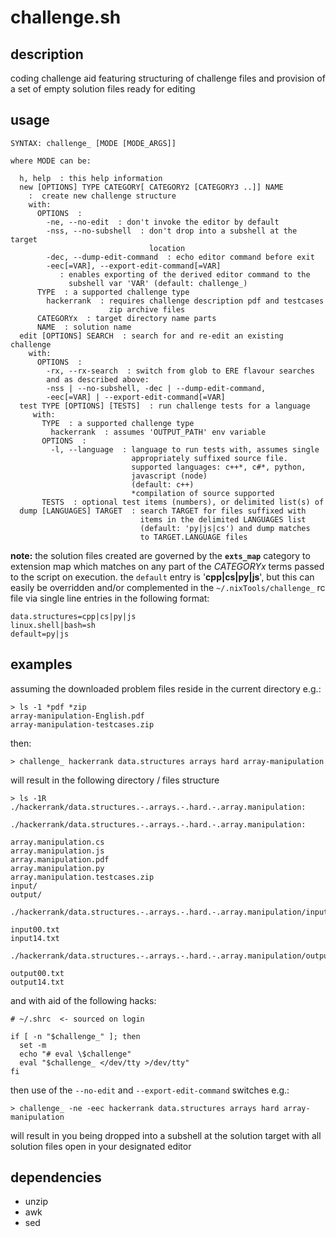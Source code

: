 # challenge.sh

## description
coding challenge aid featuring structuring of challenge files and provision of a set of empty solution files ready for editing

## usage
```
SYNTAX: challenge_ [MODE [MODE_ARGS]]

where MODE can be:

  h, help  : this help information
  new [OPTIONS] TYPE CATEGORY[ CATEGORY2 [CATEGORY3 ..]] NAME
    :  create new challenge structure
    with:
      OPTIONS  :
        -ne, --no-edit  : don't invoke the editor by default
        -nss, --no-subshell  : don't drop into a subshell at the target
                               location
        -dec, --dump-edit-command  : echo editor command before exit
        -eec[=VAR], --export-edit-command[=VAR]
           : enables exporting of the derived editor command to the
             subshell var 'VAR' (default: challenge_)
      TYPE  : a supported challenge type
        hackerrank  : requires challenge description pdf and testcases
                      zip archive files
      CATEGORYx  : target directory name parts
      NAME  : solution name
  edit [OPTIONS] SEARCH  : search for and re-edit an existing challenge
    with:
      OPTIONS  :
        -rx, --rx-search  : switch from glob to ERE flavour searches
        and as described above:
        -nss | --no-subshell, -dec | --dump-edit-command,
        -eec[=VAR] | --export-edit-command[=VAR]
  test TYPE [OPTIONS] [TESTS]  : run challenge tests for a language
     with:
       TYPE  : a supported challenge type
         hackerrank  : assumes 'OUTPUT_PATH' env variable
       OPTIONS  :
         -l, --language  : language to run tests with, assumes single
                           appropriately suffixed source file.
                           supported languages: c++*, c#*, python,
                           javascript (node)
                           (default: c++)
                           *compilation of source supported
       TESTS  : optional test items (numbers), or delimited list(s) of
  dump [LANGUAGES] TARGET  : search TARGET for files suffixed with
                             items in the delimited LANGUAGES list
                             (default: 'py|js|cs') and dump matches
                             to TARGET.LANGUAGE files
```

**note:** the solution files created are governed by the **`exts_map`** category to extension map which matches on any part of the *CATEGORYx* terms passed to the script on execution. the `default` entry is '**cpp|cs|py|js**', but this can easily be overridden and/or complemented in the `~/.nixTools/challenge_` rc file via single line entries in the following format:
```
data.structures=cpp|cs|py|js
linux.shell|bash=sh
default=py|js
```
## examples

assuming the downloaded problem files reside in the current directory e.g.:

```
> ls -1 *pdf *zip
array-manipulation-English.pdf
array-manipulation-testcases.zip
```
then:
```
> challenge_ hackerrank data.structures arrays hard array-manipulation
```
will result in the following directory / files structure
```
> ls -1R ./hackerrank/data.structures.-.arrays.-.hard.-.array.manipulation:

./hackerrank/data.structures.-.arrays.-.hard.-.array.manipulation:

array.manipulation.cs
array.manipulation.js
array.manipulation.pdf
array.manipulation.py
array.manipulation.testcases.zip
input/
output/

./hackerrank/data.structures.-.arrays.-.hard.-.array.manipulation/input:

input00.txt
input14.txt

./hackerrank/data.structures.-.arrays.-.hard.-.array.manipulation/output:

output00.txt
output14.txt
```
and with aid of the following hacks:
```
# ~/.shrc  <- sourced on login

if [ -n "$challenge_" ]; then
  set -m
  echo "# eval \$challenge"
  eval "$challenge_ </dev/tty >/dev/tty"
fi
```
then use of the `--no-edit` and `--export-edit-command` switches e.g.:
```
> challenge_ -ne -eec hackerrank data.structures arrays hard array-manipulation

```
will result in you being dropped into a subshell at the solution target with all solution files open in your designated editor

## dependencies
- unzip
- awk
- sed
